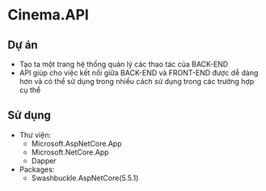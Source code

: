 
# Cinema.API
## Dự án
- Tạo ta một trang hệ thống quản lý các thao tác của BACK-END
- API giúp cho việc kết nối giữa BACK-END và FRONT-END được dễ dàng hơn và có thể sử dụng trong nhiều cách sử dụng trong các trường hợp cụ thể
## Sử dụng
- Thư viện:
  + Microsoft.AspNetCore.App
  + Microsoft.NetCore.App
  + Dapper
- Packages:
  + Swashbuckle.AspNetCore(5.5.1)
